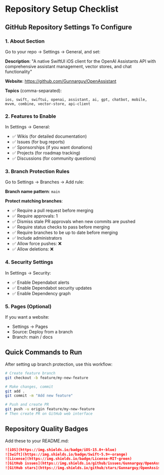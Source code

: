 # Repository Setup Checklist

## GitHub Repository Settings To Configure

### 1. About Section
Go to your repo → Settings → General, and set:

**Description**: "A native SwiftUI iOS client for the OpenAI Assistants API with comprehensive assistant management, vector stores, and chat functionality"

**Website**: https://github.com/Gunnarguy/OpenAssistant

**Topics** (comma-separated):
```
ios, swift, swiftui, openai, assistant, ai, gpt, chatbot, mobile, mvvm, combine, vector-store, api-client
```

### 2. Features to Enable
In Settings → General:
- ✅ Wikis (for detailed documentation)
- ✅ Issues (for bug reports)
- ✅ Sponsorships (if you want donations)
- ✅ Projects (for roadmap tracking)
- ✅ Discussions (for community questions)

### 3. Branch Protection Rules
Go to Settings → Branches → Add rule:

**Branch name pattern**: `main`

**Protect matching branches**:
- ✅ Require a pull request before merging
- ✅ Require approvals: 1
- ✅ Dismiss stale PR approvals when new commits are pushed
- ✅ Require status checks to pass before merging
- ✅ Require branches to be up to date before merging
- ✅ Include administrators
- ✅ Allow force pushes: ❌
- ✅ Allow deletions: ❌

### 4. Security Settings
In Settings → Security:
- ✅ Enable Dependabot alerts
- ✅ Enable Dependabot security updates
- ✅ Enable Dependency graph

### 5. Pages (Optional)
If you want a website:
- Settings → Pages
- Source: Deploy from a branch
- Branch: main / docs

## Quick Commands to Run

After setting up branch protection, use this workflow:

```bash
# Create feature branch
git checkout -b feature/my-new-feature

# Make changes, commit
git add .
git commit -m "Add new feature"

# Push and create PR
git push -u origin feature/my-new-feature
# Then create PR on GitHub web interface
```

## Repository Quality Badges

Add these to your README.md:

```markdown
![iOS](https://img.shields.io/badge/iOS-15.0+-blue)
![Swift](https://img.shields.io/badge/Swift-5.9+-orange)
![License](https://img.shields.io/badge/License-MIT-green)
![GitHub issues](https://img.shields.io/github/issues/Gunnarguy/OpenAssistant)
![GitHub stars](https://img.shields.io/github/stars/Gunnarguy/OpenAssistant)
```
